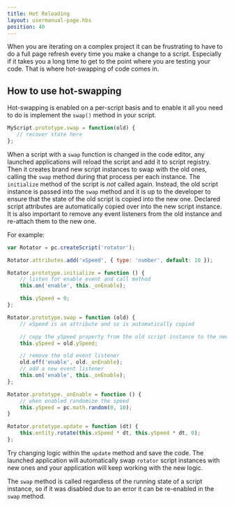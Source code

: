 ```yaml
---
title: Hot Reloading
layout: usermanual-page.hbs
position: 40
---
```


When you are iterating on a complex project it can be frustrating to have to do a full page refresh every time you make a change to a script. Especially if it takes you a long time to get to the point where you are testing your code. That is where hot-swapping of code comes in.

## How to use hot-swapping

Hot-swapping is enabled on a per-script basis and to enable it all you need to do is implement the `swap()` method in your script.

```javascript
MyScript.prototype.swap = function(old) {
   // recover state here
};
```

When a script with a `swap` function is changed in the code editor, any launched applications will reload the script and add it to script registry. Then it creates brand new script instances to swap with the old ones, calling the `swap` method during that process per each instance. The `initialize` method of the script is *not* called again. Instead, the old script instance is passed into the `swap` method and it is up to the developer to ensure that the state of the old script is copied into the new one. Declared script attributes are automatically copied over into the new script instance. It is also important to remove any event listeners from the old instance and re-attach them to the new one.

For example:

```javascript
var Rotator = pc.createScript('rotator');

Rotator.attributes.add('xSpeed', { type: 'number', default: 10 });

Rotator.prototype.initialize = function () {
    // listen for enable event and call method
    this.on('enable', this._onEnable);

    this.ySpeed = 0;
};

Rotator.prototype.swap = function (old) {
    // xSpeed is an attribute and so is automatically copied

    // copy the ySpeed property from the old script instance to the new one
    this.ySpeed = old.ySpeed;

    // remove the old event listener
    old.off('enable', old._onEnable);
    // add a new event listener
    this.on('enable', this._onEnable);
};

Rotator.prototype._onEnable = function () {
    // when enabled randomize the speed
    this.ySpeed = pc.math.random(0, 10);
}

Rotator.prototype.update = function (dt) {
    this.entity.rotate(this.xSpeed * dt, this.ySpeed * dt, 0);
};
```

Try changing logic within the `update` method and save the code. The launched application will automatically swap `rotator` script instances with new ones and your application will keep working with the new logic.

The `swap` method is called regardless of the running state of a script instance, so if it was disabled due to an error it can be re-enabled in the `swap` method.
